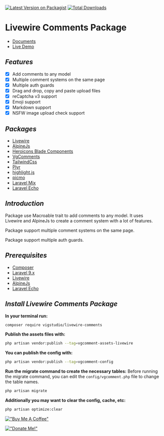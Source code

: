 [![Latest Version on Packagist](https://img.shields.io/packagist/v/vigstudio/livewire-comments.svg?style=flat-square)](https://packagist.org/packages/vigstudio/livewire-comments)
[![Total Downloads](https://img.shields.io/packagist/dt/vigstudio/livewire-comments.svg?style=flat-square)](https://packagist.org/packages/vigstudio/livewire-comments)

#  Livewire Comments Package
- [Documents](https://vgcomment.netlify.app/livewire-comments/)
- [Live Demo](https://vgcomment.nghiane.com/)

## _Features_
- [x] Add comments to any model
- [x] Multiple comment systems on the same page
- [x] Multiple auth guards
- [x] Drag and drop, copy and paste upload files
- [x] reCaptcha v3 support
- [x] Emoji support
- [x] Markdown support
- [x] NSFW image upload check support

## _Packages_
- [Livewire](https://laravel-livewire.com/docs/2.x/installation)
- [AlpineJs](https://alpinejs.dev/essentials/installation)
- [Heroicons Blade Components](https://github.com/archielite/laravel-heroicons)
- [VgComments](https://github.com/vigstudio/vgcomments)
- [TailwindCss](https://tailwindcss.com)
- [Plyr](https://plyr.io)
- [highlight.js](https://highlightjs.org)
- [picmo](https://picmojs.com)
- [Laravel Mix](https://github.com/laravel-mix/laravel-mix)
- [Laravel Echo](https://laravel.com/docs/9.x/broadcasting#installing-laravel-echo)

## _Introduction_
Package use Macroable trait to add comments to any model. It uses Livewire and AlpineJs to create a comment system with a lot of features.

Package support multiple comment systems on the same page.

Package support multiple auth guards.

## _Prerequisites_
- [Composer](https://getcomposer.org/download/)
- [Laravel 9.x](https://laravel.com/docs/9.x/installation)
- [Livewire](https://laravel-livewire.com/docs/2.x/installation)
- [AlpineJs](https://alpinejs.dev/essentials/installation)
- [Laravel Echo](https://laravel.com/docs/9.x/broadcasting#installing-laravel-echo)


## _Install Livewire Comments Package_

**In your terminal run:**
```bash
composer require vigstudio/livewire-comments
```

**Publish the assets files with:**
```bash
php artisan vendor:publish --tag=vgcomment-assets-livewire
```

**You can publish the config with:**
```bash
php artisan vendor:publish --tag=vgcomment-config
```

**Run the migrate command to create the necessary tables:**
Before running the migrate command, you can edit the `config/vgcomment.php` file to change the table names.
```bash
php artisan migrate
```

**Additionally you may want to clear the config, cache, etc:**
```bash
php artisan optimize:clear
```

[!["Buy Me A Coffee"](https://www.buymeacoffee.com/assets/img/custom_images/orange_img.png)](https://www.buymeacoffee.com/nghianecom)

[!["Donate Me!"](https://i.ibb.co/Pw6s74r/image.png)](https://nghiane.com)
